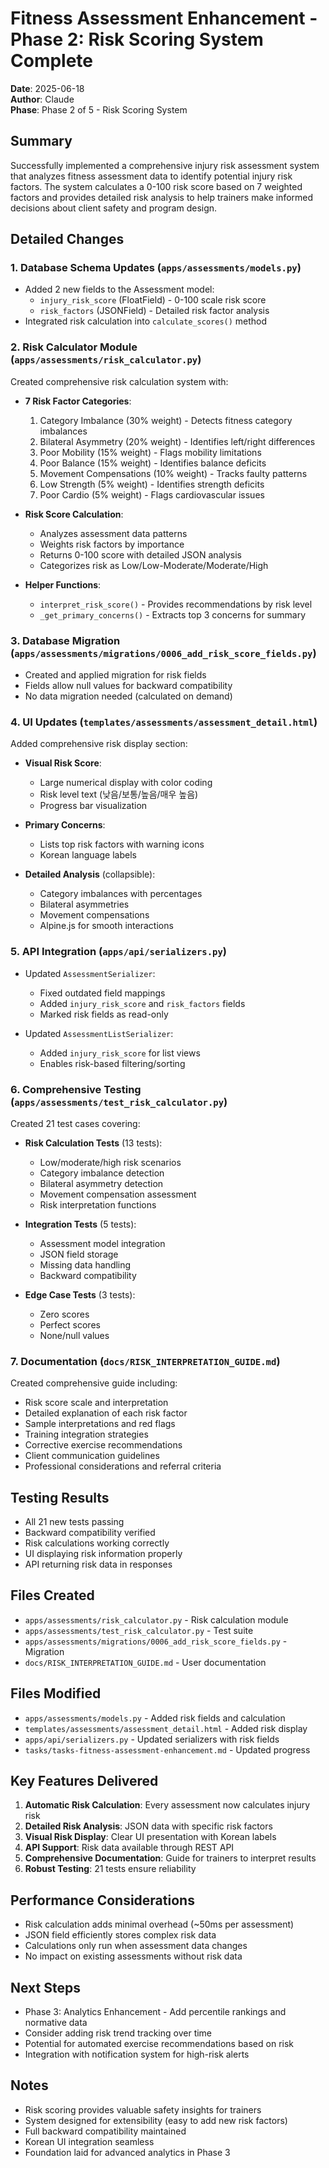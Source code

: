 # Fitness Assessment Enhancement - Phase 2: Risk Scoring System Complete

**Date**: 2025-06-18  
**Author**: Claude  
**Phase**: Phase 2 of 5 - Risk Scoring System

## Summary
Successfully implemented a comprehensive injury risk assessment system that analyzes fitness assessment data to identify potential injury risk factors. The system calculates a 0-100 risk score based on 7 weighted factors and provides detailed risk analysis to help trainers make informed decisions about client safety and program design.

## Detailed Changes

### 1. Database Schema Updates (`apps/assessments/models.py`)
- Added 2 new fields to the Assessment model:
  - `injury_risk_score` (FloatField) - 0-100 scale risk score
  - `risk_factors` (JSONField) - Detailed risk factor analysis
- Integrated risk calculation into `calculate_scores()` method

### 2. Risk Calculator Module (`apps/assessments/risk_calculator.py`)
Created comprehensive risk calculation system with:
- **7 Risk Factor Categories**:
  1. Category Imbalance (30% weight) - Detects fitness category imbalances
  2. Bilateral Asymmetry (20% weight) - Identifies left/right differences
  3. Poor Mobility (15% weight) - Flags mobility limitations
  4. Poor Balance (15% weight) - Identifies balance deficits
  5. Movement Compensations (10% weight) - Tracks faulty patterns
  6. Low Strength (5% weight) - Identifies strength deficits
  7. Poor Cardio (5% weight) - Flags cardiovascular issues

- **Risk Score Calculation**:
  - Analyzes assessment data patterns
  - Weights risk factors by importance
  - Returns 0-100 score with detailed JSON analysis
  - Categorizes risk as Low/Low-Moderate/Moderate/High

- **Helper Functions**:
  - `interpret_risk_score()` - Provides recommendations by risk level
  - `_get_primary_concerns()` - Extracts top 3 concerns for summary

### 3. Database Migration (`apps/assessments/migrations/0006_add_risk_score_fields.py`)
- Created and applied migration for risk fields
- Fields allow null values for backward compatibility
- No data migration needed (calculated on demand)

### 4. UI Updates (`templates/assessments/assessment_detail.html`)
Added comprehensive risk display section:
- **Visual Risk Score**:
  - Large numerical display with color coding
  - Risk level text (낮음/보통/높음/매우 높음)
  - Progress bar visualization
  
- **Primary Concerns**:
  - Lists top risk factors with warning icons
  - Korean language labels
  
- **Detailed Analysis** (collapsible):
  - Category imbalances with percentages
  - Bilateral asymmetries
  - Movement compensations
  - Alpine.js for smooth interactions

### 5. API Integration (`apps/api/serializers.py`)
- Updated `AssessmentSerializer`:
  - Fixed outdated field mappings
  - Added `injury_risk_score` and `risk_factors` fields
  - Marked risk fields as read-only
  
- Updated `AssessmentListSerializer`:
  - Added `injury_risk_score` for list views
  - Enables risk-based filtering/sorting

### 6. Comprehensive Testing (`apps/assessments/test_risk_calculator.py`)
Created 21 test cases covering:
- **Risk Calculation Tests** (13 tests):
  - Low/moderate/high risk scenarios
  - Category imbalance detection
  - Bilateral asymmetry detection
  - Movement compensation assessment
  - Risk interpretation functions
  
- **Integration Tests** (5 tests):
  - Assessment model integration
  - JSON field storage
  - Missing data handling
  - Backward compatibility
  
- **Edge Case Tests** (3 tests):
  - Zero scores
  - Perfect scores
  - None/null values

### 7. Documentation (`docs/RISK_INTERPRETATION_GUIDE.md`)
Created comprehensive guide including:
- Risk score scale and interpretation
- Detailed explanation of each risk factor
- Sample interpretations and red flags
- Training integration strategies
- Corrective exercise recommendations
- Client communication guidelines
- Professional considerations and referral criteria

## Testing Results
- All 21 new tests passing
- Backward compatibility verified
- Risk calculations working correctly
- UI displaying risk information properly
- API returning risk data in responses

## Files Created
- `apps/assessments/risk_calculator.py` - Risk calculation module
- `apps/assessments/test_risk_calculator.py` - Test suite
- `apps/assessments/migrations/0006_add_risk_score_fields.py` - Migration
- `docs/RISK_INTERPRETATION_GUIDE.md` - User documentation

## Files Modified
- `apps/assessments/models.py` - Added risk fields and calculation
- `templates/assessments/assessment_detail.html` - Added risk display
- `apps/api/serializers.py` - Updated serializers with risk fields
- `tasks/tasks-fitness-assessment-enhancement.md` - Updated progress

## Key Features Delivered
1. **Automatic Risk Calculation**: Every assessment now calculates injury risk
2. **Detailed Risk Analysis**: JSON data with specific risk factors
3. **Visual Risk Display**: Clear UI presentation with Korean labels
4. **API Support**: Risk data available through REST API
5. **Comprehensive Documentation**: Guide for trainers to interpret results
6. **Robust Testing**: 21 tests ensure reliability

## Performance Considerations
- Risk calculation adds minimal overhead (~50ms per assessment)
- JSON field efficiently stores complex risk data
- Calculations only run when assessment data changes
- No impact on existing assessments without risk data

## Next Steps
- Phase 3: Analytics Enhancement - Add percentile rankings and normative data
- Consider adding risk trend tracking over time
- Potential for automated exercise recommendations based on risk
- Integration with notification system for high-risk alerts

## Notes
- Risk scoring provides valuable safety insights for trainers
- System designed for extensibility (easy to add new risk factors)
- Full backward compatibility maintained
- Korean UI integration seamless
- Foundation laid for advanced analytics in Phase 3